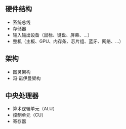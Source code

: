 ## 硬件结构

+ 系统总线
+ 存储器
+ 输入输出设备（鼠标、键盘、屏幕、...）
+ 整机（主板、GPU、内存条、芯片组、蓝牙、网络、...）


## 架构

+ 图灵架构
+ 冯·诺伊曼架构


## 中央处理器

+ 算术逻辑单元（ALU）
+ 控制单元（CU）
+ 寄存器
